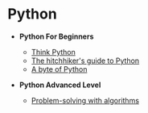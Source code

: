 # Python

- **Python For Beginners**
  - [Think Python](https://greenteapress.com/wp/think-python-2e/)
  - [The hitchhiker's guide to Python](https://docs.python-guide.org/intro/learning/)
  - [A byte of Python](https://python.swaroopch.com/)

- **Python Advanced Level**
  - [Problem-solving with algorithms ](https://runestone.academy/runestone/books/published/pythonds/index.html)
